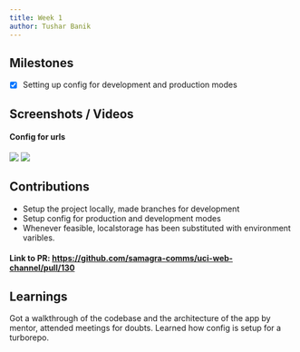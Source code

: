 ```yaml
---
title: Week 1
author: Tushar Banik   
---
```


## Milestones
- [x] Setting up config for development and production modes

## Screenshots / Videos 
#### Config for urls
![](https://i.postimg.cc/v8544B3v/Screenshot-2023-07-25-at-9-11-44-PM.png)
![](https://i.postimg.cc/BnmLJVM9/Screenshot-2023-07-25-at-9-11-56-PM.png)

## Contributions
-  Setup the project locally, made branches for development 
-  Setup config for production and development modes  
-  Whenever feasible, localstorage has been substituted with environment varibles.

 #### Link to PR: https://github.com/samagra-comms/uci-web-channel/pull/130

## Learnings
Got a walkthrough of the codebase and the architecture of the app by mentor, attended meetings for doubts. Learned how config is setup for a turborepo. 

